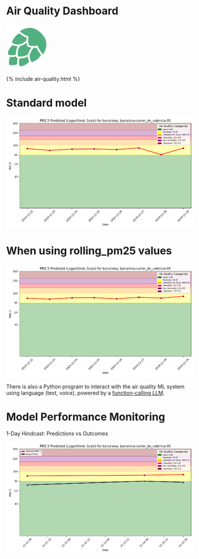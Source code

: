 # Air Quality Dashboard

![Hopsworks Logo](logo.png)

{% include air-quality.html %}

# Standard model

![Forecast](./assets/img/pm25_forecast_first.png)

# When using rolling_pm25 values

![Forecast](./assets/img/pm25_forecast.png)


There is also a Python program to interact with the air quality ML system using language (text, voice),
powered by a [function-calling LLM](https://www.hopsworks.ai/dictionary/function-calling-with-llms).

# Model Performance Monitoring

1-Day Hindcast: Predictions vs Outcomes

![Hindcast](./assets/img/pm25_hindcast_1day.png)
